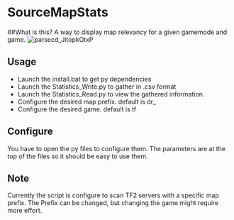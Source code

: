 
# SourceMapStats


##What is this?
A way to display map relevancy for a given gamemode and game.
![parsecd_JitopkOtxP](https://user-images.githubusercontent.com/29761720/216379923-94c30771-f4c8-45ac-81af-e2708c6b1598.png)



## Usage
* Launch the install.bat to get py dependencies
* Launch the Statistics_Write.py to gather in .csv format
* Launch the Statistics_Read.py to view the gathered information.
* Configure the desired map prefix. default is dr_
* Configure the desired game. default is tf
## Configure
You have to open the py files to configure them.
The parameters are at the top of the files so it should be easy to use them.



## Note
Currently the script is configure to scan TF2 servers with a specific map prefix. The Prefix can be changed, but changing the game might require more effort.

